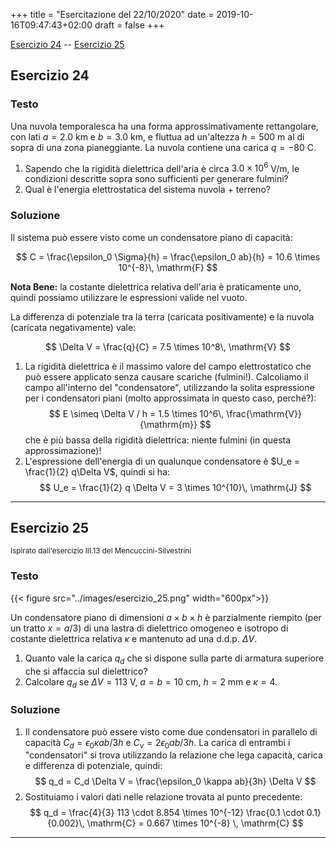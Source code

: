 +++
title = "Esercitazione del 22/10/2020"
date = 2019-10-16T09:47:43+02:00
draft = false
+++

[Esercizio 24](#esercizio-24) -- [Esercizio 25](#esercizio-25)

## Esercizio 24

### Testo

Una nuvola temporalesca ha una forma approssimativamente rettangolare, con lati $a = 2.0$ km e $b = 3.0$ km, e fluttua ad un'altezza $h = 500$ m al di sopra di una zona pianeggiante. La nuvola contiene una carica $q = -80$ C. 

1. Sapendo che la rigidità dielettrica dell'aria è circa $3.0 \times 10^6$ V/m, le condizioni descritte sopra sono sufficienti per generare fulmini?
2. Qual è l'energia elettrostatica del sistema nuvola $+$ terreno?

### Soluzione

Il sistema può essere visto come un condensatore piano di capacità:

$$
C = \frac{\epsilon_0 \Sigma}{h} = \frac{\epsilon_0 ab}{h} = 10.6 \times 10^{-8}\, \mathrm{F}
$$

**Nota Bene:** la costante dielettrica relativa dell'aria è praticamente uno, quindi possiamo utilizzare le espressioni valide nel vuoto.

La differenza di potenziale tra la terra (caricata positivamente) e la nuvola (caricata negativamente) vale:

$$
\Delta V = \frac{q}{C} = 7.5 \times 10^8\, \mathrm{V}
$$

1. La rigidità dielettrica è il massimo valore del campo elettrostatico che può essere applicato senza causare scariche (fulmini!). Calcoliamo il campo all'interno del "condensatore", utilizzando la solita espressione per i condensatori piani (molto approssimata in questo caso, perché?):
$$
E \simeq \Delta V / h = 1.5 \times 10^6\, \frac{\mathrm{V}}{\mathrm{m}}
$$
che è più bassa della rigidità dielettrica: niente fulmini (in questa approssimazione)!
2. L'espressione dell'energia di un qualunque condensatore è $U_e = \frac{1}{2} q\Delta V$, quindi si ha:
$$
U_e = \frac{1}{2} q \Delta V = 3 \times 10^{10}\, \mathrm{J}
$$

---

## Esercizio 25
<small>Ispirato dall'esercizio III.13 del Mencuccini-Silvestrini</small>

### Testo

{{< figure src="../images/esercizio_25.png" width="600px">}}

Un condensatore piano di dimensioni $a \times b \times h$ è parzialmente riempito (per un tratto $x = a / 3$) di una lastra di dielettrico omogeneo e isotropo di costante dielettrica relativa $\kappa$ e mantenuto ad una d.d.p. $\Delta V$. 

1. Quanto vale la carica $q_d$ che si dispone sulla parte di armatura superiore che si affaccia sul dielettrico?
2. Calcolare $q_d$ se $\Delta V = 113$ V, $a = b = 10$ cm, $h = 2$ mm e $\kappa = 4$.

### Soluzione

1. Il condensatore può essere visto come due condensatori in parallelo di capacità $C_d = \epsilon_0 \kappa ab / 3h$ e $C_v = 2 \epsilon_0 ab / 3h$. La carica di entrambi i "condensatori" si trova utilizzando la relazione che lega capacità, carica e differenza di potenziale, quindi: 
$$
q_d = C_d \Delta V = \frac{\epsilon_0 \kappa ab}{3h} \Delta V
$$
2. Sostituiamo i valori dati nelle relazione trovata al punto precedente:
$$
q_d = \frac{4}{3} 113 \cdot 8.854 \times 10^{-12} \frac{0.1 \cdot 0.1}{0.002}\, \mathrm{C} = 0.667 \times 10^{-8} \, \mathrm{C}
$$

---
